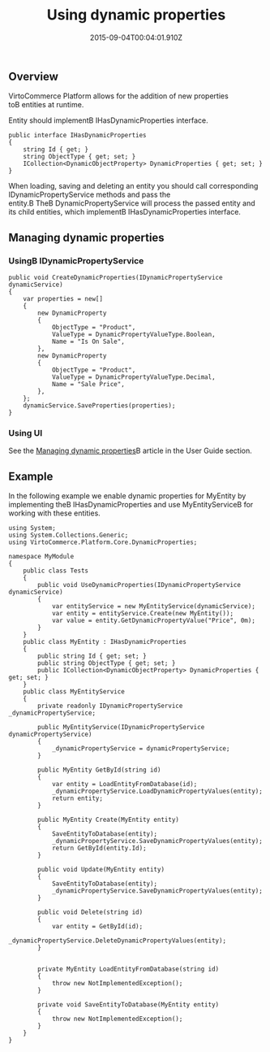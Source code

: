 ﻿---
title: Using dynamic properties
description: Developer guide to using dynamic properties
layout: docs
date: 2015-09-04T00:04:01.910Z
priority: 4
---
## Overview

VirtoCommerce Platform allows for the addition of new properties toВ entities at runtime.

Entity should implementВ IHasDynamicProperties interface.

```
public interface IHasDynamicProperties
{
    string Id { get; }
    string ObjectType { get; set; }
    ICollection<DynamicObjectProperty> DynamicProperties { get; set; }
}
```

When loading, saving and deleting an entity you should call corresponding IDynamicPropertyService methods and pass the entity.В TheВ DynamicPropertyService will process the passed entity and its child entities, which implementВ IHasDynamicProperties interface.

## Managing dynamic properties

### UsingВ IDynamicPropertyService

```
public void CreateDynamicProperties(IDynamicPropertyService dynamicService)
{
    var properties = new[]
    {
        new DynamicProperty
        {
            ObjectType = "Product",
            ValueType = DynamicPropertyValueType.Boolean,
            Name = "Is On Sale",
        },
        new DynamicProperty
        {
            ObjectType = "Product",
            ValueType = DynamicPropertyValueType.Decimal,
            Name = "Sale Price",
        },
    };
    dynamicService.SaveProperties(properties);
}
```

### Using UI

See the [Managing dynamic properties](docs/vc2userguide/configuration/managing-dynamic-properties)В article in the User Guide section.

## Example

In the following example we enable dynamic properties for MyEntity by implementing theВ IHasDynamicProperties and use MyEntityServiceВ for working with these entities.

```
using System;
using System.Collections.Generic;
using VirtoCommerce.Platform.Core.DynamicProperties;
 
namespace MyModule
{
    public class Tests
    {
        public void UseDynamicProperties(IDynamicPropertyService dynamicService)
        {
            var entityService = new MyEntityService(dynamicService);
            var entity = entityService.Create(new MyEntity());
            var value = entity.GetDynamicPropertyValue("Price", 0m);
        }
    }
    public class MyEntity : IHasDynamicProperties
    {
        public string Id { get; set; }
        public string ObjectType { get; set; }
        public ICollection<DynamicObjectProperty> DynamicProperties { get; set; }
    }
    public class MyEntityService
    {
        private readonly IDynamicPropertyService _dynamicPropertyService;
 
        public MyEntityService(IDynamicPropertyService dynamicPropertyService)
        {
            _dynamicPropertyService = dynamicPropertyService;
        }
 
        public MyEntity GetById(string id)
        {
            var entity = LoadEntityFromDatabase(id);
            _dynamicPropertyService.LoadDynamicPropertyValues(entity);
            return entity;
        }
 
        public MyEntity Create(MyEntity entity)
        {
            SaveEntityToDatabase(entity);
            _dynamicPropertyService.SaveDynamicPropertyValues(entity);
            return GetById(entity.Id);
        }
 
        public void Update(MyEntity entity)
        {
            SaveEntityToDatabase(entity);
            _dynamicPropertyService.SaveDynamicPropertyValues(entity);
        }
 
        public void Delete(string id)
        {
            var entity = GetById(id);
            _dynamicPropertyService.DeleteDynamicPropertyValues(entity);
        }
 
 
        private MyEntity LoadEntityFromDatabase(string id)
        {
            throw new NotImplementedException();
        }
 
        private void SaveEntityToDatabase(MyEntity entity)
        {
            throw new NotImplementedException();
        }
    }
}
```
